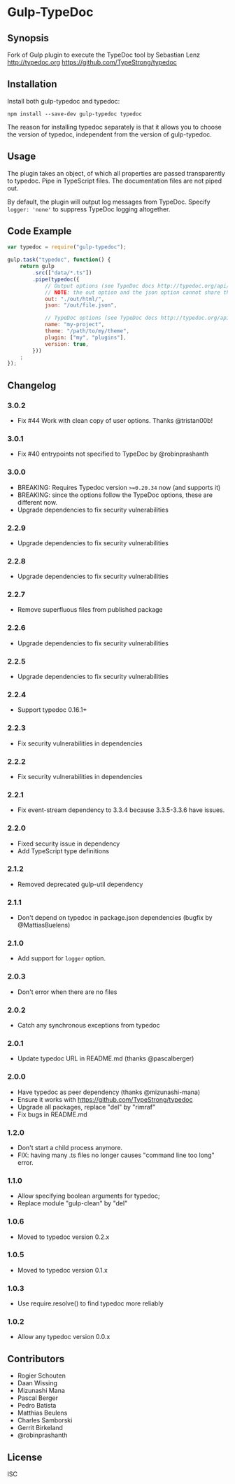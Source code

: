 # Gulp-TypeDoc

## Synopsis

Fork of Gulp plugin to execute the TypeDoc tool by Sebastian Lenz
http://typedoc.org
https://github.com/TypeStrong/typedoc

## Installation

Install both gulp-typedoc and typedoc:

```
npm install --save-dev gulp-typedoc typedoc
```

The reason for installing typedoc separately is that it allows you to choose the version of typedoc, independent from the version of gulp-typedoc.

## Usage

The plugin takes an object, of which all properties are passed transparently to typedoc. Pipe in TypeScript files. The documentation files are not piped out.

By default, the plugin will output log messages from TypeDoc. Specify `logger: 'none'` to suppress TypeDoc logging altogether.

## Code Example

```javascript
var typedoc = require("gulp-typedoc");

gulp.task("typedoc", function() {
	return gulp
		.src(["data/*.ts"])
		.pipe(typedoc({
			// Output options (see TypeDoc docs http://typedoc.org/api/interfaces/typedocoptionmap.html)
			// NOTE: the out option and the json option cannot share the same directory
			out: "./out/html/",
			json: "/out/file.json",

			// TypeDoc options (see TypeDoc docs http://typedoc.org/api/interfaces/typedocoptionmap.html)
			name: "my-project",
			theme: "/path/to/my/theme",
			plugin: ["my", "plugins"],
			version: true,
		}))
	;
});
```

## Changelog

### 3.0.2

* Fix #44 Work with clean copy of user options. Thanks @tristan00b!

### 3.0.1

* Fix #40 entrypoints not specified to TypeDoc by @robinprashanth

### 3.0.0

* BREAKING: Requires Typedoc version `>=0.20.34` now (and supports it)
* BREAKING: since the options follow the TypeDoc options, these are different now.
* Upgrade dependencies to fix security vulnerabilities

### 2.2.9

* Upgrade dependencies to fix security vulnerabilities

### 2.2.8

* Upgrade dependencies to fix security vulnerabilities

### 2.2.7

* Remove superfluous files from published package

### 2.2.6

* Upgrade dependencies to fix security vulnerabilities

### 2.2.5

* Upgrade dependencies to fix security vulnerabilities

### 2.2.4

* Support typedoc 0.16.1+

### 2.2.3

* Fix security vulnerabilities in dependencies

### 2.2.2

* Fix security vulnerabilities in dependencies

### 2.2.1

* Fix event-stream dependency to 3.3.4 because 3.3.5-3.3.6 have issues.

### 2.2.0

* Fixed security issue in dependency
* Add TypeScript type definitions

### 2.1.2

* Removed deprecated gulp-util dependency

### 2.1.1

* Don't depend on typedoc in package.json dependencies (bugfix by @MattiasBuelens)

### 2.1.0

* Add support for `logger` option.

### 2.0.3

* Don't error when there are no files

### 2.0.2

* Catch any synchronous exceptions from typedoc

### 2.0.1

* Update typedoc URL in README.md (thanks @pascalberger)

### 2.0.0

* Have typedoc as peer dependency (thanks @mizunashi-mana)
* Ensure it works with https://github.com/TypeStrong/typedoc
* Upgrade all packages, replace "del" by "rimraf"
* Fix bugs in README.md

### 1.2.0

* Don't start a child process anymore.
* FIX: having many .ts files no longer causes "command line too long" error.

### 1.1.0

* Allow specifying boolean arguments for typedoc;
* Replace module "gulp-clean" by "del"

### 1.0.6

* Moved to typedoc version 0.2.x

### 1.0.5

* Moved to typedoc version 0.1.x

### 1.0.3

* Use require.resolve() to find typedoc more reliably

### 1.0.2

* Allow any typedoc version 0.0.x

## Contributors

* Rogier Schouten
* Daan Wissing
* Mizunashi Mana
* Pascal Berger
* Pedro Batista
* Matthias Beulens
* Charles Samborski
* Gerrit Birkeland
* @robinprashanth

## License

ISC
